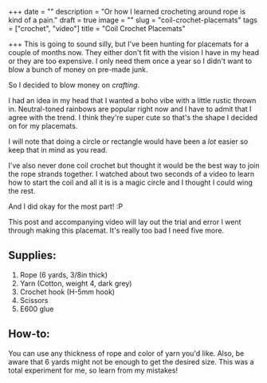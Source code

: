 +++
date = ""
description = "Or how I learned crocheting around rope is kind of a pain."
draft = true
image = ""
slug = "coil-crochet-placemats"
tags = ["crochet", "video"]
title = "Coil Crochet Placemats"

+++
This is going to sound silly, but I've been hunting for placemats for a couple of months now. They either don't fit with the vision I have in my head or they are too expensive. I only need them once a year so I didn't want to blow a bunch of money on pre-made junk.

So I decided to blow money on _crafting_.

I had an idea in my head that I wanted a boho vibe with a little rustic thrown in. Neutral-toned rainbows are popular right now and I have to admit that I agree with the trend. I think they're super cute so that's the shape I decided on for my placemats.

I will note that doing a circle or rectangle would have been a _lot_ easier so keep that in mind as you read.

I've also never done coil crochet but thought it would be the best way to join the rope strands together. I watched about two seconds of a video to learn how to start the coil and all it is is a magic circle and I thought I could wing the rest.

And I did okay for the most part! :P

This post and accompanying video will lay out the trial and error I went through making this placemat. It's really too bad I need five more.

## Supplies:

1. Rope (6 yards, 3/8in thick)
2. Yarn (Cotton, weight 4, dark grey)
3. Crochet hook (H-5mm hook)
4. Scissors
5. E600 glue

## How-to:

You can use any thickness of rope and color of yarn you'd like. Also, be aware that 6 yards might not be enough to get the desired size. This was a total experiment for me, so learn from my mistakes!